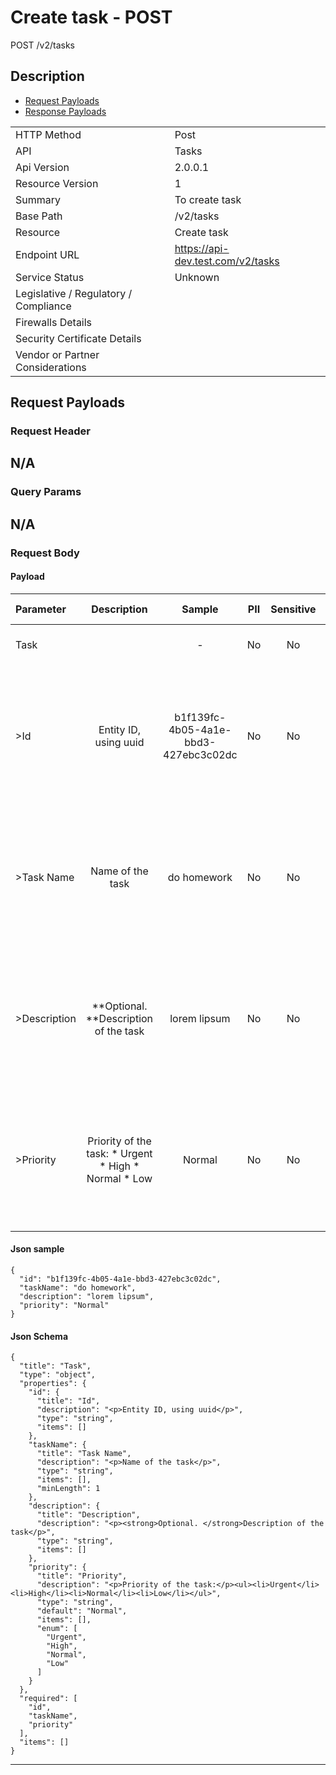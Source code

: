 # Create task - POST

POST /v2/tasks

## Description



* [Request Payloads](#request-payloads)
* [Response Payloads](#response-payloads)

|                                       |                                                 |
| ------------------------------------- | ----------------------------------------------- |
| HTTP Method                           | Post                                         |
| API                                   | Tasks                                           |
| Api Version                           | 2.0.0.1                                         |
| Resource Version                      | 1                                               |
| Summary                               | To create task                                      |
| Base Path                             | /v2/tasks                                     |
| Resource                              | Create task                                      |
| Endpoint URL                          | https://api-dev.test.com/v2/tasks              |
| Service Status                        | Unknown                                         |
| Legislative / Regulatory / Compliance |                                             |
| Firewalls Details                     |                                              |
| Security Certificate Details          |                                              |
| Vendor or Partner Considerations      |                                             |

## Request Payloads

### Request Header


N/A
---

### Query Params


N/A
---

### Request Body

#### Payload 



| Parameter | Description | Sample | PII | Sensitive | Unique Identifier | Mandatory | Default | Details |
| :----- | :-----: | :-----: | :-----: | :-----: | :-----: | :-----: | :-----: | :----- |
| Task |  |  -  | No | No | No | No |  -  | Data Type : object<br>  |
| >Id | &#xA;&#xA;Entity ID, using uuid&#xA; | b1f139fc-4b05-4a1e-bbd3-427ebc3c02dc | No | No | Yes | No |  -  | Data Type : string<br> Min. length :  - <br> Max. length : No<br> Regex :  - <br>  |
| >Task Name | &#xA;&#xA;Name of the task&#xA; | do homework | No | No | No | No |  -  | Data Type : string<br> Min. length : 1<br> Max. length : No<br> Regex :  - <br>  |
| >Description | &#xA;&#xA;**Optional. **Description of the task&#xA; | lorem lipsum | No | No | No | No |  -  | Data Type : string<br> Min. length :  - <br> Max. length : No<br> Regex :  - <br>  |
| >Priority | &#xA;&#xA;Priority of the task:&#xA;&#xA;&#xA;*   Urgent&#xA;*   High&#xA;*   Normal&#xA;*   Low | Normal | No | No | No | No | Normal | Data Type : string<br> Min. length :  - <br> Max. length : No<br> Regex :  - <br>  |



#### Json sample
```
{
  "id": "b1f139fc-4b05-4a1e-bbd3-427ebc3c02dc",
  "taskName": "do homework",
  "description": "lorem lipsum",
  "priority": "Normal"
}
```


#### Json Schema
```
{
  "title": "Task",
  "type": "object",
  "properties": {
    "id": {
      "title": "Id",
      "description": "<p>Entity ID, using uuid</p>",
      "type": "string",
      "items": []
    },
    "taskName": {
      "title": "Task Name",
      "description": "<p>Name of the task</p>",
      "type": "string",
      "items": [],
      "minLength": 1
    },
    "description": {
      "title": "Description",
      "description": "<p><strong>Optional. </strong>Description of the task</p>",
      "type": "string",
      "items": []
    },
    "priority": {
      "title": "Priority",
      "description": "<p>Priority of the task:</p><ul><li>Urgent</li><li>High</li><li>Normal</li><li>Low</li></ul>",
      "type": "string",
      "default": "Normal",
      "items": [],
      "enum": [
        "Urgent",
        "High",
        "Normal",
        "Low"
      ]
    }
  },
  "required": [
    "id",
    "taskName",
    "priority"
  ],
  "items": []
}
```

---